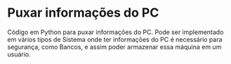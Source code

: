 # Puxar informações do PC
Código em Python para puxar informações do PC. Pode ser implementado em vários tipos de Sistema onde ter informações do PC é necessário para segurança, como Bancos, e assim poder armazenar essa máquina em um usuário.
